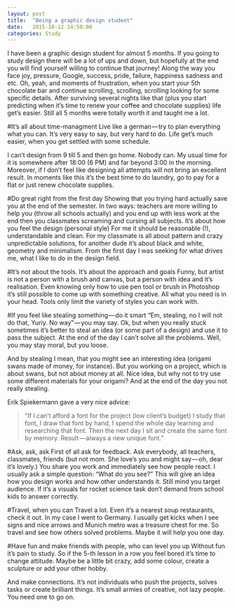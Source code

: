 ```yaml
---
layout: post
title:  "Being a graphic design student"
date:   2015-10-12 14:50:00
categories: Study
---
```



I have been a graphic design student for almost 5 months. If you going to study design there will be a lot of ups and down, but hopefully at the end you will find yourself willing to continue that journey!
Along the way you face joy, pressure, Google, success, pride, failure, happiness sadness and etc. Oh, yeah, and moments of frustration, when you start your 5th chocolate bar and continue scrolling, scrolling, scrolling looking for some specific details. After surviving several nights like that (plus you start predicting when it’s time to renew your coffee and chocolate supplies) life get’s easier. Still all 5 months were totally worth it and taught me a lot.

#It’s all about time-managment
Live like a german — try to plan everything what you can. It’s very easy to say, but very hard to do. Life get’s much easier, when you get settled with some schedule.

I can’t design from 9 till 5 and then go home. Nobody can. My usual time for it is somewhere after 18:00 (6 PM) and far beyond 3:00 in the morning. Moreover, if I don’t feel like designing all attempts will not bring an excellent result. In moments like this it’s the best time to do laundry, go to pay for a flat or just renew chocolate supplies.

#Do great right from the first day
Showing that you trying hard actually save you at the end of the semester. In two ways: teachers are more willing to help you (throw all schools actually) and you end up with less work at the end then you classmates screaming and cursing all subjects.
It’s about how you feel the design (personal style) For me it should be reasonable (!), understandable and clean. For my classmate is all about pattern and crazy unpredictable solutions, for another dude it’s about black and white, geometry and minimalism. From the first day I was seeking for what drives me, what I like to do in the design field.

#It’s not about the tools. It’s about the approach and goals
Funny, but artist is not a person with a brush and canvas, but a person with idea and it’s realisation. Even knowing only how to use pen tool or brush in Photoshop it’s still possible to come up with something creative. All what you need is in your head. Tools only limit the variety of styles you can work with.

#If you feel like stealing something — do it smart
“Em, stealing, no I will not do that, Yuriy. No way” — you may say. Ok, but when you really stuck sometimes it’s better to steal an idea (or some part of a design) and use it to pass the subject. At the end of the day I can’t solve all the problems. Well, you may stay moral, but you loose.

And by stealing I mean, that you might see an interesting idea (origami swans made of money, for instance). But you working on a project, which is about swans, but not about money at all. Nice idea, but why not to try use some different materials for your origami? And at the end of the day you not really stealing.

Erik Spiekermann gave a very nice advice:
> “If I can’t afford a font for the project (low client’s budget) I study that font, I draw that font by hand, I spend the whole day learning and researching that font. Then the next day I sit and create the same font by memory. Result — always a new unique font.”

#Ask, ask, ask
First of all ask for feedback. Ask everybody, all teachers, classmates, friends (but not mom. She love’s you and might say — oh, dear it’s lovely.) You share you work and immediately see how people react. I usually ask a simple question: “What do you see?” This will give an idea how you design works and how other understands it. Still mind you target audience. If it’s a visuals for rocket science task don’t demand from school kids to answer correctly.

#Travel, when you can
Travel a lot. Even it’s a nearest soup restaurants, check it out. In my case I went to Germany. I usually get kicks when I see signs and nice arrows and Munich metro was a treasure chest for me. So travel and see how others solved problems. Maybe it will help you one day.

#Have fun and make friends with people, who can level you up
Without fun it’s pain to study. So if the 5-th lesson in a row you feel bored it’s time to change attitude. Maybe be a little bit crazy, add some colour, create a sculpture or add your other hobby.

And make connections. It’s not individuals who push the projects, solves tasks or create brilliant things. It’s small armies of creative, not lazy people. You need one to go on.